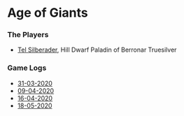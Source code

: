 # Age of Giants

### The Players

* [Tel Silberader](https://ddb.ac/characters/25791292/M4w1lV), Hill Dwarf Paladin of Berronar Truesilver


### Game Logs

* [31-03-2020](31-03-2020.md)
* [09-04-2020](09-04-2020.md)
* [16-04-2020](09-04-2020.md)
* [18-05-2020](18-05-2020.md)

